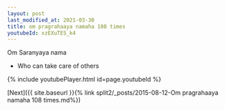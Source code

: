 ```yaml
---
layout: post
last_modified_at: 2021-03-30
title: om pragrahaaya namaha 108 times
youtubeId: xzEXuTES_k4
---
```

 
 
Om Saranyaya nama 
 
 -  Who can take care of others 
 
  
 
  
 
 
 
 
 
 


{% include youtubePlayer.html id=page.youtubeId %}
 
[Next]({{ site.baseurl }}{% link  split2/_posts/2015-08-12-Om pragrahaaya namaha 108 times.md%})
 
